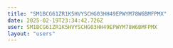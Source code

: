```yaml
---
title: "SM1BCG61ZR1K5HVYSCHG03HH49EPWYM78W6BMFPMX"
date: 2025-02-19T23:34:42.726Z
user: SM1BCG61ZR1K5HVYSCHG03HH49EPWYM78W6BMFPMX
layout: "users"
---
```

    
